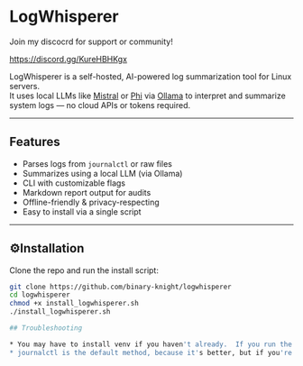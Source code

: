 # LogWhisperer

Join my discocrd for support or community!

https://discord.gg/KureHBHKgx

LogWhisperer is a self-hosted, AI-powered log summarization tool for Linux servers.  
It uses local LLMs like [Mistral](https://ollama.com/library/mistral) or [Phi](https://ollama.com/library/phi) via [Ollama](https://ollama.com) to interpret and summarize system logs — no cloud APIs or tokens required.

---

## Features

- Parses logs from `journalctl` or raw files
- Summarizes using a local LLM (via Ollama)
- CLI with customizable flags
- Markdown report output for audits
- Offline-friendly & privacy-respecting
- Easy to install via a single script

---

## ⚙Installation

Clone the repo and run the install script:

```bash
git clone https://github.com/binary-knight/logwhisperer
cd logwhisperer
chmod +x install_logwhisperer.sh
./install_logwhisperer.sh 

## Troubleshooting

* You may have to install venv if you haven't already.  If you run the installer and it fails to activate the venv, just rm -rf venv and try the installer again.
* journalctl is the default method, because it's better, but if you're running this on WSL for some reason, you will need to switch to file in either the config.yaml or as a flag at runtime.
